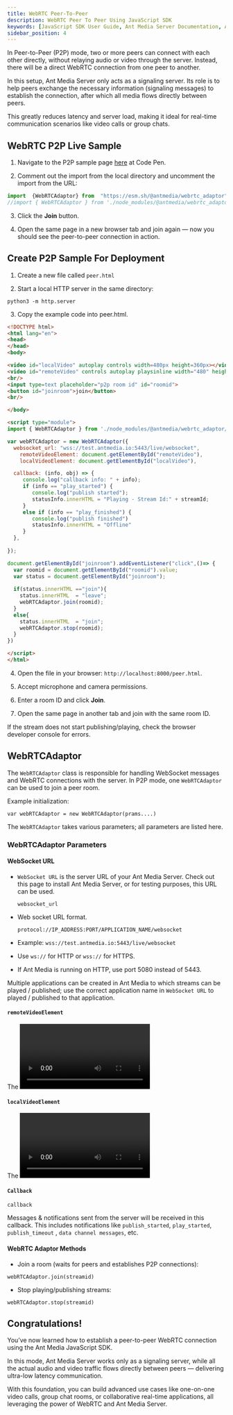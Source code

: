 ```yaml
---
title: WebRTC Peer-To-Peer
description: WebRTC Peer To Peer Using JavaScript SDK 
keywords: [JavaScript SDK User Guide, Ant Media Server Documentation, Ant Media Server Tutorials]
sidebar_position: 4
---
```


In Peer-to-Peer (P2P) mode, two or more peers can connect with each other directly, without relaying audio or video through the server. Instead, there will be a direct WebRTC connection from one peer to another.

In this setup, Ant Media Server only acts as a signaling server. Its role is to help peers exchange the necessary information (signaling messages) to establish the connection, after which all media flows directly between peers.

This greatly reduces latency and server load, making it ideal for real-time communication scenarios like video calls or group chats.

## WebRTC P2P Live Sample

1. Navigate to the P2P sample page [here](https://codepen.io/USAMAWIZARD/embed/azoMqdq?default-tab=js&editable=true) at Code Pen.

2. Comment out the import from the local directory and uncomment the import from the URL:

  ```js
  import  {WebRTCAdaptor} from  "https://esm.sh/@antmedia/webrtc_adaptor";
  //import { WebRTCAdaptor } from './node_modules/@antmedia/webrtc_adaptor/src/main/js/webrtc_adaptor.js';
  ```

3. Click the **Join** button.

4. Open the same page in a new browser tab and join again — now you should see the peer-to-peer connection in action.


## Create P2P Sample For Deployment

1. Create a new file called `peer.html`

2. Start a local HTTP server in the same directory:

  ```
  python3 -m http.server
  ```

3. Copy the example code into peer.html.

```html
<!DOCTYPE html>
<html lang="en">
<head>
</head>
<body>

<video id="localVideo" autoplay controls width=480px height=360px></video>
<video id="remoteVideo" controls autoplay playsinline width="480" height="360"></video>
<br/>
<input type=text placeholder="p2p room id" id="roomid">
<button id="joinroom">join</button>
<br/>

</body>

<script type="module">
import { WebRTCAdaptor } from './node_modules/@antmedia/webrtc_adaptor/src/main/js/webrtc_adaptor.js';

var webRTCAdaptor = new WebRTCAdaptor({
  websocket_url: "wss://test.antmedia.io:5443/live/websocket",
	remoteVideoElement: document.getElementById("remoteVideo"),
 	localVideoElement: document.getElementById("localVideo"),

  callback: (info, obj) => {
     console.log("callback info: " + info);
     if (info == "play_started") {
        console.log("publish started");
        statusInfo.innerHTML = "Playing - Stream Id:" + streamId; 
     }
     else if (info == "play_finished") {
        console.log("publish finished")
        statusInfo.innerHTML = "Offline"
     }
  },
  
});

document.getElementById("joinroom").addEventListener("click",()=> {
  var roomid = document.getElementById("roomid").value;
  var status = document.getElementById("joinroom");
  
  if(status.innerHTML =="join"){
    status.innerHTML  = "leave";
    webRTCAdaptor.join(roomid);
  }
  else{
    status.innerHTML  = "join";
    webRTCAdaptor.stop(roomid);
  }
})

</script>
</html>
```

4. Open the file in your browser: `http://localhost:8000/peer.html`.

5. Accept microphone and camera permissions.

6. Enter a room ID and click **Join**.

7. Open the same page in another tab and join with the same room ID.

If the stream does not start publishing/playing, check the browser developer console for errors.

## WebRTCAdaptor

The `WebRTCAdaptor` class is responsible for handling WebSocket messages and WebRTC connections with the server. In P2P mode, one `WebRTCAdaptor` can be used to join a peer room.

Example initialization:

```
var webRTCAdaptor = new WebRTCAdaptor(prams....)
```

The `WebRTCAdaptor` takes various parameters; all parameters are listed here. 

### WebRTCAdaptor Parameters


#### WebSocket URL

- `WebSocket URL` is the server URL of your Ant Media Server. Check out this page to install Ant Media Server, or for testing purposes, this URL can be used. 

  ```
  websocket_url
  ```

- Web socket URL format.

  ```
  protocol://IP_ADDRESS:PORT/APPLICATION_NAME/websocket
  ```

-  Example: `wss://test.antmedia.io:5443/live/websocket`

- Use `ws://` for HTTP or `wss://` for HTTPS.

- If Ant Media is running on HTTP, use port 5080 instead of 5443.

Multiple applications can be created in Ant Media to which streams can be played / published; use the correct application name in `WebSocket URL` to played / published to that application.

#### `remoteVideoElement`

The <video> element that displays the incoming remote stream.

#### `localVideoElement`

The <video> element that displays your local stream, which will be sent to the other peer.

#### `Callback`

```
callback
```

Messages & notifications sent from the server will be received in this callback. This includes notifications like `publish_started`, `play_started`, `publish_timeout` , `data channel messages`, etc.

#### WebRTC Adaptor Methods

- Join a room (waits for peers and establishes P2P connections):

```
webRTCAdaptor.join(streamid)
```

- Stop playing/publishing streams:

```
webRTCAdaptor.stop(streamid)
```

## Congratulations!

You’ve now learned how to establish a peer-to-peer WebRTC connection using the Ant Media JavaScript SDK.

In this mode, Ant Media Server works only as a signaling server, while all the actual audio and video traffic flows directly between peers — delivering ultra-low latency communication.

With this foundation, you can build advanced use cases like one-on-one video calls, group chat rooms, or collaborative real-time applications, all leveraging the power of WebRTC and Ant Media Server.